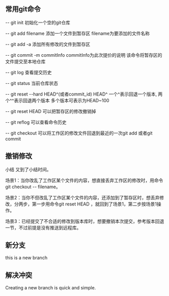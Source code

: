 ## 常用git命令
-- git init 初始化一个空的git仓库

-- git add filename   添加一个文件到暂存区  filename为要添加的文件名称

-- git add -a   添加所有修改的文件到暂存区

-- git commit -m commitInfo   commitInfo为此次提价的说明   该命令将暂存区的文件提交至本地仓库  

-- git log 查看提交历史

-- git status 当前仓库状态

-- git reset --hard HEAD^(或者commit_id)   HEAD^  一个^表示回退一个版本, 两个^^表示回退两个版本  多个版本可表示为HEAD~100

-- git reset HEAD <filename> 可以把暂存区的修改撤销掉

-- git reflog 可以查看命令历史

-- git checkout 可以将工作区的修改文件回退到最近的一次git add 或者git commit


## 撤销修改

小结
又到了小结时间。

场景1：当你改乱了工作区某个文件的内容，想直接丢弃工作区的修改时，用命令git checkout -- filename。

场景2：当你不但改乱了工作区某个文件的内容，还添加到了暂存区时，想丢弃修改，分两步，第一步用命令git reset HEAD <filename>，就回到了场景1，第二步按场景1操作。

场景3：已经提交了不合适的修改到版本库时，想要撤销本次提交，参考版本回退一节，不过前提是没有推送到远程库。

## 新分支
this is a new branch

## 解决冲突
Creating a new branch is quick and simple.
